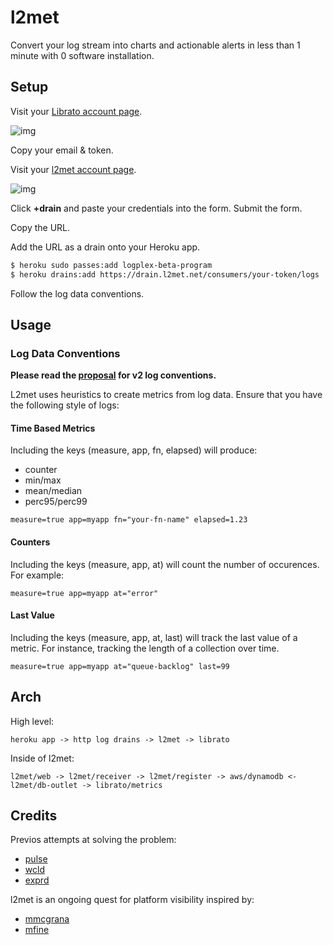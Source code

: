 # l2met

Convert your log stream into charts and actionable alerts in less than 1 minute
with 0 software installation.

## Setup

Visit your [Librato account page](https://metrics.librato.com/account).

![img](http://f.cl.ly/items/3f3S382I352E2Q2C0Q44/Screen%20Shot%202012-10-22%20at%209.14.41%20PM.png)

Copy your email & token.

Visit your [l2met account page](https://www.l2met.net/).

![img](http://f.cl.ly/items/230p0B0b0h2u2A341c24/Screen%20Shot%202012-10-22%20at%209.18.56%20PM.png)

Click **+drain** and paste your credentials into the form. Submit the form.

Copy the URL.

Add the URL as a drain onto your Heroku app.

```bash
$ heroku sudo passes:add logplex-beta-program
$ heroku drains:add https://drain.l2met.net/consumers/your-token/logs
```

Follow the log data conventions.

## Usage

### Log Data Conventions

**Please read the [proposal](https://gist.github.com/3936604) for v2 log conventions.**

L2met uses heuristics to create metrics from log data. Ensure that you have the following style of logs:

#### Time Based Metrics

Including the keys (measure, app, fn, elapsed) will produce:

* counter
* min/max
* mean/median
* perc95/perc99

```
measure=true app=myapp fn="your-fn-name" elapsed=1.23
```

#### Counters

Including the keys (measure, app, at) will count the number of occurences. For example:

```
measure=true app=myapp at="error"
```

#### Last Value

Including the keys (measure, app, at, last) will track the last value of a metric. For instance, tracking the length of a collection over time.

```
measure=true app=myapp at="queue-backlog" last=99
```

## Arch

High level:

```
heroku app -> http log drains -> l2met -> librato
```

Inside of l2met:

```
l2met/web -> l2met/receiver -> l2met/register -> aws/dynamodb <- l2met/db-outlet -> librato/metrics
```

## Credits

Previos attempts at solving the problem:

* [pulse](https://github.com/heroku/pulse)
* [wcld](https://github.com/ryandotsmith/wcld)
* [exprd](https://github.com/heroku/exprd)

l2met is an ongoing quest for platform visibility inspired by:

* [mmcgrana](https://github.com/mmcgrana)
* [mfine](https://github.com/mfine)
